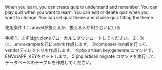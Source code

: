 When you learn, you can create quiz to understand and remember.
You can play quiz when you want to learn.
You can edit or delete quiz when you want to change.
You can set quiz theme and choise quiz fitting the theme.

使用条件
1：Laravelが扱えるか、扱える人が知り合いにいる

手順
1：まずはgit cloneでローカルにダウンロードしてください。
2：次に、.env.exampleを元に.envを作成します。
3:composer installを行って、vendorディレクトリを作成します。
4:php artisan key:generate コマンドで、ENVのAPP_KEYをセットします。
5:php artisan migrate コマンドを実行して、データベースのテーブルを作成してください。
